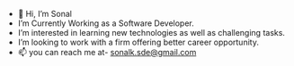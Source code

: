 - 👋 Hi, I’m Sonal
-  I’m Currently Working as a Software Developer.
-  I’m interested in learning new technologies as well as challenging tasks.
-  I’m looking to work with a firm offering better career opportunity.
- 📫 you can reach me at- sonalk.sde@gmail.com

<!---
SonalKumar251/SonalKumar251 is a ✨ special ✨ repository because its `README.md` (this file) appears on your GitHub profile.
You can click the Preview link to take a look at your changes.
--->
